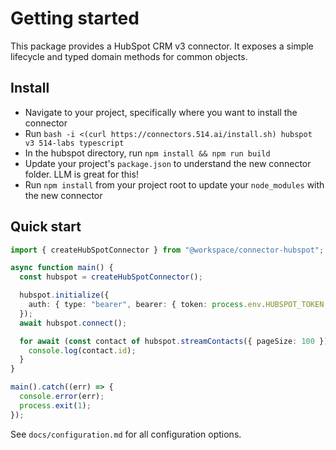 # Getting started

This package provides a HubSpot CRM v3 connector. It exposes a simple lifecycle and typed domain methods for common objects.

## Install

- Navigate to your project, specifically where you want to install the connector
- Run `bash -i <(curl https://connectors.514.ai/install.sh) hubspot v3 514-labs typescript`
- In the hubspot directory, run `npm install && npm run build`
- Update your project's `package.json` to understand the new connector folder. LLM is great for this!
- Run `npm install` from your project root to update your `node_modules` with the new connector

## Quick start

```ts
import { createHubSpotConnector } from "@workspace/connector-hubspot";

async function main() {
  const hubspot = createHubSpotConnector();

  hubspot.initialize({
    auth: { type: "bearer", bearer: { token: process.env.HUBSPOT_TOKEN! } },
  });
  await hubspot.connect();

  for await (const contact of hubspot.streamContacts({ pageSize: 100 })) {
    console.log(contact.id);
  }
}

main().catch((err) => {
  console.error(err);
  process.exit(1);
});
```

See `docs/configuration.md` for all configuration options.
